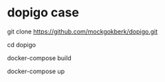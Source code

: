 # dopigo case

git clone https://github.com/mockgokberk/dopigo.git


cd dopigo


docker-compose build


docker-compose up



